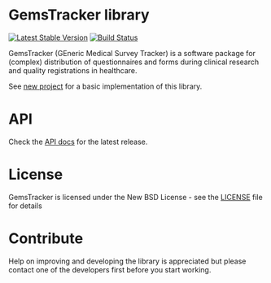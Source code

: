 # GemsTracker library
[![Latest Stable Version](https://poser.pugx.org/gemstracker/gemstracker/v/stable)](https://packagist.org/packages/gemstracker/gemstracker)
[![Build Status](https://travis-ci.org/GemsTracker/gemstracker-library.svg?branch=master)](https://travis-ci.org/GemsTracker/gemstracker-library)

GemsTracker (GEneric Medical Survey Tracker) is a software package for (complex) distribution of questionnaires and forms during clinical research and quality registrations in healthcare.

See [new project](https://github.com/GemsTracker/new-project) for a basic implementation of this library.

# API
Check the [API docs](https://gemstracker.github.io/gemstracker-library/) for the latest release.

# License
GemsTracker is licensed under the New BSD License - see the [LICENSE](LICENSE.txt) file for details

# Contribute
Help on improving and developing the library is appreciated but please contact one of the developers first before you start working.
